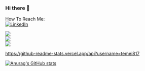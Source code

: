 ### Hi there 👋 

How To Reach Me: <br>
<a href="https://www.linkedin.com/in/teresa-mei-b90364215/"><img alt="LinkedIn" src="https://img.shields.io/badge/linkedin%20-%230077B5.svg?&style=for-the-badge&logo=linkedin&logoColor=white"/></a>

<a href="https://github.com/temei817">
  <img align="center" src="https://github-readme-streak-stats.herokuapp.com/?user=temei817&theme=material-palenight" />
</a><br>
<a href="https://github.com/temei817">
  <img align="center" src="https://github-readme-stats.vercel.app/api?username=temei817&show_icons=true&theme=material-palenight" />
</a><br>
<a href="https://github.com/temei817">
  <img align="center" src="https://github-readme-stats.vercel.app/api/top-langs/?username=temei817&layout=compact&theme=material-palenight" />
</a><br>


https://github-readme-stats.vercel.app/api?username=temei817

[![Anurag's GitHub stats](https://github-readme-stats.vercel.app/api?username=anuraghazra)](https://github.com/anuraghazra/github-readme-stats)

